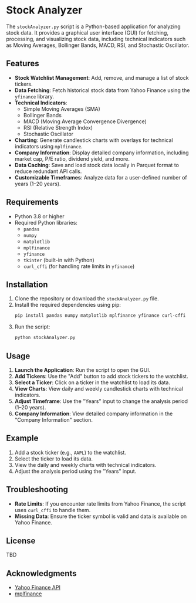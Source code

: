 # Stock Analyzer

The `stockAnalyzer.py` script is a Python-based application for analyzing stock data. It provides a graphical user interface (GUI) for fetching, processing, and visualizing stock data, including technical indicators such as Moving Averages, Bollinger Bands, MACD, RSI, and Stochastic Oscillator.

## Features

- **Stock Watchlist Management**: Add, remove, and manage a list of stock tickers.
- **Data Fetching**: Fetch historical stock data from Yahoo Finance using the `yfinance` library.
- **Technical Indicators**:
  - Simple Moving Averages (SMA)
  - Bollinger Bands
  - MACD (Moving Average Convergence Divergence)
  - RSI (Relative Strength Index)
  - Stochastic Oscillator
- **Charting**: Generate candlestick charts with overlays for technical indicators using `mplfinance`.
- **Company Information**: Display detailed company information, including market cap, P/E ratio, dividend yield, and more.
- **Data Caching**: Save and load stock data locally in Parquet format to reduce redundant API calls.
- **Customizable Timeframes**: Analyze data for a user-defined number of years (1–20 years).

## Requirements

- Python 3.8 or higher
- Required Python libraries:
  - `pandas`
  - `numpy`
  - `matplotlib`
  - `mplfinance`
  - `yfinance`
  - `tkinter` (built-in with Python)
  - `curl_cffi` (for handling rate limits in `yfinance`)

## Installation

1. Clone the repository or download the `stockAnalyzer.py` file.
2. Install the required dependencies using pip:
   ```bash
   pip install pandas numpy matplotlib mplfinance yfinance curl-cffi
   ```
3. Run the script:
   ```bash
   python stockAnalyzer.py
   ```

## Usage

1. **Launch the Application**: Run the script to open the GUI.
2. **Add Tickers**: Use the "Add" button to add stock tickers to the watchlist.
3. **Select a Ticker**: Click on a ticker in the watchlist to load its data.
4. **View Charts**: View daily and weekly candlestick charts with technical indicators.
5. **Adjust Timeframe**: Use the "Years" input to change the analysis period (1–20 years).
6. **Company Information**: View detailed company information in the "Company Information" section.

## Example

1. Add a stock ticker (e.g., `AAPL`) to the watchlist.
2. Select the ticker to load its data.
3. View the daily and weekly charts with technical indicators.
4. Adjust the analysis period using the "Years" input.

## Troubleshooting

- **Rate Limits**: If you encounter rate limits from Yahoo Finance, the script uses `curl_cffi` to handle them.
- **Missing Data**: Ensure the ticker symbol is valid and data is available on Yahoo Finance.

## License
TBD

## Acknowledgments

- [Yahoo Finance API](https://github.com/ranaroussi/yfinance)
- [mplfinance](https://github.com/matplotlib/mplfinance)
